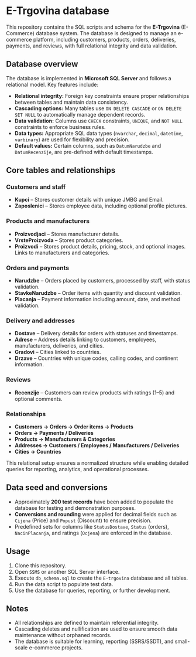 # E-Trgovina database

This repository contains the SQL scripts and schema for the **E-Trgovina** (E-Commerce) database system. The database is designed to manage an e-commerce platform, including customers, products, orders, deliveries, payments, and reviews, with full relational integrity and data validation.  

## Database overview

The database is implemented in **Microsoft SQL Server** and follows a relational model. Key features include:  

- **Relational integrity:** Foreign key constraints ensure proper relationships between tables and maintain data consistency.  
- **Cascading options:** Many tables use `ON DELETE CASCADE` or `ON DELETE SET NULL` to automatically manage dependent records.  
- **Data validation:** Columns use `CHECK` constraints, `UNIQUE`, and `NOT NULL` constraints to enforce business rules.  
- **Data types:** Appropriate SQL data types (`nvarchar`, `decimal`, `datetime`, `varbinary`) are used for flexibility and precision.  
- **Default values:** Certain columns, such as `DatumNarudzbe` and `DatumRecenzije`, are pre-defined with default timestamps.  

## Core tables and relationships

### Customers and staff
- **Kupci** – Stores customer details with unique JMBG and Email.  
- **Zaposlenici** – Stores employee data, including optional profile pictures.  

### Products and manufacturers
- **Proizvodjaci** – Stores manufacturer details.  
- **VrsteProizvoda** – Stores product categories.  
- **Proizvodi** – Stores product details, pricing, stock, and optional images. Links to manufacturers and categories.  

### Orders and payments
- **Narudzbe** – Orders placed by customers, processed by staff, with status validation.  
- **StavkeNarudzbe** – Order items with quantity and discount validation.  
- **Placanja** – Payment information including amount, date, and method validation.  

### Delivery and addresses
- **Dostave** – Delivery details for orders with statuses and timestamps.  
- **Adrese** – Address details linking to customers, employees, manufacturers, deliveries, and cities.  
- **Gradovi** – Cities linked to countries.  
- **Drzave** – Countries with unique codes, calling codes, and continent information.  

### Reviews
- **Recenzije** – Customers can review products with ratings (1–5) and optional comments.  

### Relationships
- **Customers → Orders → Order items → Products**  
- **Orders → Payments / Deliveries**  
- **Products → Manufacturers & Categories**  
- **Addresses → Customers / Employees / Manufacturers / Deliveries**  
- **Cities → Countries**  

This relational setup ensures a normalized structure while enabling detailed queries for reporting, analytics, and operational processes.  

## Data seed and conversions

- Approximately **200 test records** have been added to populate the database for testing and demonstration purposes.  
- **Conversions and rounding** were applied for decimal fields such as `Cijena` (Price) and `Popust` (Discount) to ensure precision.  
- Predefined sets for columns like `StatusDostave`, `Status` (orders), `NacinPlacanja`, and ratings (`Ocjena`) are enforced in the database.  

## Usage

1. Clone this repository.  
2. Open `SSMS` or another SQL Server interface.  
3. Execute `db_schema.sql` to create the `E-trgovina` database and all tables.  
4. Run the data script to populate test data.  
5. Use the database for queries, reporting, or further development.  

## Notes

- All relationships are defined to maintain referential integrity.  
- Cascading deletes and nullification are used to ensure smooth data maintenance without orphaned records.  
- The database is suitable for learning, reporting (SSRS/SSDT), and small-scale e-commerce projects.  

